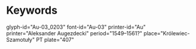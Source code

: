 # Keywords
glyph-id="Au-03_0203"
font-id="Au-03"
printer-id="Au"
printer="Aleksander Augezdecki"
period="1549–1561?"
place="Królewiec-Szamotuły"
PT plate="407"
